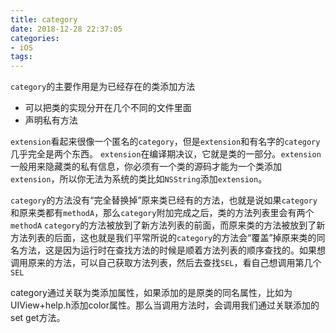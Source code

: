 ```yaml
---
title: category
date: 2018-12-28 22:37:05
categories:
- iOS
tags:
---
```



`category`的主要作用是为已经存在的类添加方法
- 可以把类的实现分开在几个不同的文件里面
- 声明私有方法

`extension`看起来很像一个匿名的`category`，但是`extension`和有名字的`category`几乎完全是两个东西。 `extension`在编译期决议，它就是类的一部分。`extension`一般用来隐藏类的私有信息，你必须有一个类的源码才能为一个类添加`extension`，所以你无法为系统的类比如`NSString`添加`extension`。

`category`的方法没有“完全替换掉”原来类已经有的方法，也就是说如果`category`和原来类都有`methodA`，那么`category`附加完成之后，类的方法列表里会有两个`methodA`
`category`的方法被放到了新方法列表的前面，而原来类的方法被放到了新方法列表的后面，这也就是我们平常所说的`category`的方法会“覆盖”掉原来类的同名方法，这是因为运行时在查找方法的时候是顺着方法列表的顺序查找的。如果想调用原来的方法，可以自己获取方法列表，然后去查找`SEL`，看自己想调用第几个`SEL`

category通过关联为类添加属性，如果添加的是原类的同名属性，比如为UIView+help.h添加color属性。那么当调用方法时，会调用我们通过关联添加的set get方法。